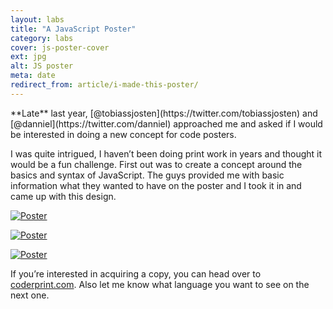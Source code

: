 ```yaml
---
layout: labs
title: "A JavaScript Poster"
category: labs
cover: js-poster-cover
ext: jpg
alt: JS poster
meta: date
redirect_from: article/i-made-this-poster/
---
```


<p class="intro" markdown="1">**Late** last year, [@tobiassjosten](https://twitter.com/tobiassjosten) and [@danniel](https://twitter.com/danniel) approached me and asked if I would be interested in doing a new concept for code posters.</p>

I was quite intrigued, I haven’t been doing print work in years and thought it would be a fun challenge. First out was to create a concept around the basics and syntax of JavaScript. The guys provided me with basic information what they wanted to have on the poster and I took it in and came up with this design.

[![Poster]({{site.url}}/uploads/dist/js-poster1-1000.jpg)](http://coderprint.com)

[![Poster]({{site.url}}/uploads/dist/js-poster2-1000.jpg)](http://coderprint.com)

[![Poster]({{site.url}}/uploads/dist/js-poster3-1000.jpg)](http://coderprint.com)

If you’re interested in acquiring a copy, you can head over to [coderprint.com](http://coderprint.com). Also let me know what language you want to see on the next one.